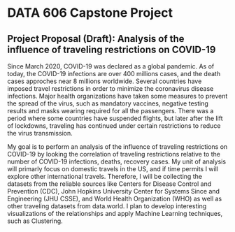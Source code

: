 # DATA 606 Capstone Project

## Project Proposal (Draft): Analysis of the influence of traveling restrictions on COVID-19

Since March 2020, COVID-19 was declared as a global pandemic. As of today, the COVID-19 infections are over 400 millions cases, and the death cases approches near 8 millions worldwide. Several countries have imposed travel restrictions in order to minimize the coronavirus disease infections. Major health organizations have taken some measures to prevent the spread of the virus, such as mandatory vaccines, negative testing results and masks wearing required for all the passengers. There was a period where some countries have suspended flights, but later after the lift of lockdowns, traveling has continued under certain restrictions to reduce the virus transmission.
<p>
My goal is to perform an analysis of the influence of traveling restrictions on COVID-19
by looking the correlation of traveling restrictions relative to the number of COVID-19 infections, deaths, recovery cases. My unit of analysis will primarly focus on domestic travels in the US, and if time permits I will explore other international travels. Therefore, I will be collecting the datasets from the reliable sources like Centers for Disease Control and Prevention (CDC), John Hopkins University Center for Systems Since and Engineering (JHU CSSE), and World Health Organization (WHO) as well as other traveling datasets from data.world. I plan to develop interesting visualizations of the relationships and apply Machine Learning techniques, such as Clustering.
</p>
